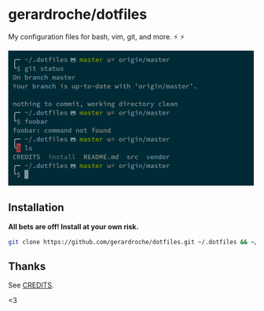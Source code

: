 # gerardroche/dotfiles

My configuration files for bash, vim, git, and more. :zap: :zap:

![Screenshot](screenshot.png)

## Installation

**All bets are off! Install at your own risk.**

```sh
git clone https://github.com/gerardroche/dotfiles.git ~/.dotfiles && ~/.dotfiles/install
```

## Thanks

See [CREDITS](CREDITS).

&lt;3
